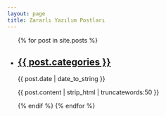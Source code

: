 ```yaml
---
layout: page
title: Zararlı Yazılım Postları
---
```


<ul >
    {% for post in site.posts %}
        <li>
            <h2><a href="{{ post.url | prepend: site.baseurl | replace: '//', '/' }}">{{ post.categories }}</a></h2>
            <time datetime="{{ post.date | date_to_xmlschema }}">{{ post.date | date_to_string }}</time>
            <p>{{ post.content | strip_html | truncatewords:50 }}</p>
        </li>
      {% endif %}
    {% endfor %}
</ul>